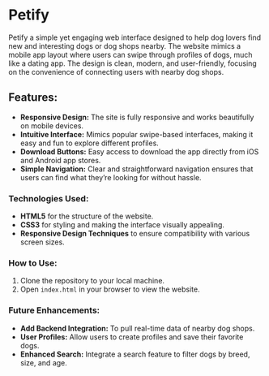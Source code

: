 # Petify
Petify a simple yet engaging web interface designed to help dog lovers find new and interesting dogs or dog shops nearby. The website mimics a mobile app layout where users can swipe through profiles of dogs, much like a dating app. The design is clean, modern, and user-friendly, focusing on the convenience of connecting users with nearby dog shops.
## Features:
- **Responsive Design:** The site is fully responsive and works beautifully on mobile devices.
- **Intuitive Interface:** Mimics popular swipe-based interfaces, making it easy and fun to explore different profiles.
- **Download Buttons:** Easy access to download the app directly from iOS and Android app stores.
- **Simple Navigation:** Clear and straightforward navigation ensures that users can find what they’re looking for without hassle.

### Technologies Used:
- **HTML5** for the structure of the website.
- **CSS3** for styling and making the interface visually appealing.
- **Responsive Design Techniques** to ensure compatibility with various screen sizes.

### How to Use:
1. Clone the repository to your local machine.
2. Open `index.html` in your browser to view the website.

### Future Enhancements:
- **Add Backend Integration:** To pull real-time data of nearby dog shops.
- **User Profiles:** Allow users to create profiles and save their favorite dogs.
- **Enhanced Search:** Integrate a search feature to filter dogs by breed, size, and age.

